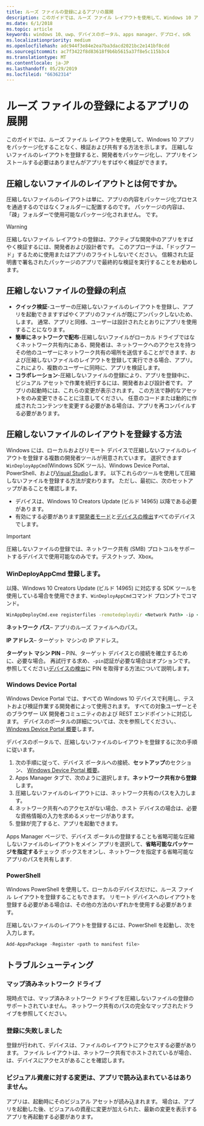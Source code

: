 ```yaml
---
title: ルーズ ファイルの登録によるアプリの展開
description: このガイドでは、ルーズ ファイル レイアウトを使用して、Windows 10 アプリをパッケージ化することなく、検証および共有する方法を示します。
ms.date: 6/1/2018
ms.topic: article
keywords: windows 10、uwp、デバイスのポータル、apps manager、デプロイ、sdk
ms.localizationpriority: medium
ms.openlocfilehash: adc944f3e84e2ea7ba3dacd2021bc2e141bf8cdd
ms.sourcegitcommit: ac7f3422f8d83618f9b6b5615a37f8e5c115b3c4
ms.translationtype: MT
ms.contentlocale: ja-JP
ms.lasthandoff: 05/29/2019
ms.locfileid: "66362314"
---
```

# <a name="deploy-an-app-through-loose-file-registration"></a>ルーズ ファイルの登録によるアプリの展開 

このガイドでは、ルーズ ファイル レイアウトを使用して、Windows 10 アプリをパッケージ化することなく、検証および共有する方法を示します。 圧縮しないファイルのレイアウトを登録すると、開発者をパッケージ化し、アプリをインストールする必要はありませんがアプリをすばやく検証ができます。 

## <a name="what-is-a-loose-file-layout"></a>圧縮しないファイルのレイアウトとは何ですか。

圧縮しないファイルのレイアウトは単に、アプリの内容をパッケージ化プロセスを通過するのではなくフォルダーに配置するのです。 パッケージの内容は、「疎」フォルダーで使用可能なパッケージ化されません。 です。 

> [!WARNING]
> 圧縮しないファイル レイアウトの登録は、アクティブな開発中のアプリをすばやく検証するには、開発者および設計者です。 このアプローチは、「ドッグフード」するために使用またはアプリのフライトしないでください。 信頼された証明書で署名されたパッケージのアプリで最終的な検証を実行することをお勧めします。 

## <a name="advantages-of-loose-file-registration"></a>圧縮しないファイルの登録の利点

- **クイック検証**-ユーザーの圧縮しないファイルのレイアウトを登録し、アプリを起動できますすばやくアプリのファイルが既にアンパックしないため、します。 通常、アプリと同様、ユーザーは設計されたとおりにアプリを使用することになります。 
- **簡単にネットワークで配布**-圧縮しないファイルがローカル ドライブではなくネットワーク共有内にある、開発者は、ネットワークへのアクセスを持つその他のユーザーにネットワーク共有の場所を送信することができます、および圧縮しないファイルのレイアウトを登録して実行できる場合、アプリ。 これにより、複数のユーザーに同時に、アプリを検証します。 
- **コラボレーション**-圧縮しないファイルの登録により、アプリを登録中に、ビジュアル アセットで作業を続行するには、開発者および設計者です。 アプリの起動時には、これらの変更が表示されます。 この方法で静的なアセットをのみ変更できることに注意してください。 任意のコードまたは動的に作成されたコンテンツを変更する必要がある場合は、アプリを再コンパイルする必要があります。

## <a name="how-to-register-a-loose-file-layout"></a>圧縮しないファイルのレイアウトを登録する方法

Windows には、ローカルおよびリモート デバイスで圧縮しないファイルのレイアウトを登録する複数の開発者ツールが用意されています。 選択できます`WinDeployAppCmd`(Windows SDK ツール)、Windows Device Portal、PowerShell、および[Visual Studio](https://docs.microsoft.com/windows/uwp/debug-test-perf/deploying-and-debugging-uwp-apps#register-layout-from-network)します。 以下これらのツールを使用して圧縮しないファイルを登録する方法が変わります。 ただし、最初に、次のセットアップがあることを確認します。

- デバイスは、Windows 10 Creators Update (ビルド 14965) 以降である必要があります。
- 有効にする必要があります[開発者モード](https://docs.microsoft.com/windows/uwp/get-started/enable-your-device-for-development)と[デバイスの検出](https://docs.microsoft.com/en-us/windows/uwp/get-started/enable-your-device-for-development#device-discovery)すべてのデバイスでします。

> [!IMPORTANT]
> 圧縮しないファイルの登録では、ネットワーク共有 (SMB) プロトコルをサポートするデバイスで使用可能なのみです。デスクトップ、Xbox。 

### <a name="register-with-windeployappcmd"></a>WinDeployAppCmd 登録します。

以降、Windows 10 Creators Update (ビルド 14965) に対応する SDK ツールを使用している場合を使用できます、`WinDeployAppCmd`コマンド プロンプトでコマンド。

```cmd
WinAppDeployCmd.exe registerfiles -remotedeploydir <Network Path> -ip <IP Address> -pin <target machine PIN>
```

**ネットワーク パス**– アプリのルーズ ファイルへのパス。

**IP アドレス**– ターゲット マシンの IP アドレス。

**ターゲット マシン PIN** – PIN、ターゲット デバイスとの接続を確立するために、必要な場合。 再試行する求め、`-pin`認証が必要な場合はオプションです。 参照してください[デバイスの検出](https://docs.microsoft.com/windows/uwp/get-started/enable-your-device-for-development#device-discovery)に PIN を取得する方法について説明します。

### <a name="windows-device-portal"></a>Windows Device Portal

Windows Device Portal では、すべての Windows 10 デバイスで利用し、テストおよび検証作業する開発者によって使用されます。 すべての対象ユーザーとそのブラウザー UX 開発者コミュニティのおよび REST エンドポイントに対応します。 デバイスのポータルの詳細については、次を参照してください。、 [Windows Device Portal 概要](device-portal.md)します。

デバイスのポータルで、圧縮しないファイルのレイアウトを登録するに次の手順に従います。

1. 次の手順に従って、デバイス ポータルへの接続、**セットアップ**のセクション、 [Windows Device Portal 概要](device-portal.md)。
1. Apps Manager タブで、次のように選択します。**ネットワーク共有から登録**します。
1. 圧縮しないファイルのレイアウトには、ネットワーク共有のパスを入力します。 
1. ネットワーク共有へのアクセスがない場合、ホスト デバイスの場合は、必要な資格情報の入力を求めるメッセージがあります。
1. 登録が完了すると、アプリを起動できます。

Apps Manager ページで、デバイス ポータルの登録することも省略可能な圧縮しないファイルのレイアウトをメイン アプリを選択して、**省略可能なパッケージを指定する**チェック ボックスをオンし、ネットワークを指定する省略可能なアプリのパスを共有します. 

### <a name="powershell"></a>PowerShell 

Windows PowerShell を使用して、ローカルのデバイスだけに、ルース ファイル レイアウトを登録することもできます。 リモート デバイスへのレイアウトを登録する必要がある場合は、その他の方法のいずれかを使用する必要があります。 

圧縮しないファイルのレイアウトを登録するには、PowerShell を起動し、次を入力します。

```PowerShell
Add-AppxPackage -Register <path to manifest file>
```

## <a name="troubleshooting"></a>トラブルシューティング

### <a name="mapped-network-drives"></a>マップ済みネットワーク ドライブ
現時点では、マップ済みネットワーク ドライブを圧縮しないファイルの登録のサポートされていません。 ネットワーク共有のパスの完全なマップされたドライブを参照してください。

### <a name="registration-failure"></a>登録に失敗しました
登録が行われて、デバイスは、ファイルのレイアウトにアクセスする必要があります。 ファイル レイアウトは、ネットワーク共有でホストされているが場合、は、デバイスにアクセスがあることを確認します。 

### <a name="modifications-to-visual-assets-arent-being-loaded-in-the-app"></a>ビジュアル資産に対する変更は、アプリで読み込まれているはありません。 
アプリは、起動時にそのビジュアル アセットが読み込まれます。 場合は、アプリを起動した後、ビジュアルの資産に変更が加えられた、最新の変更を表示するアプリを再起動する必要があります。